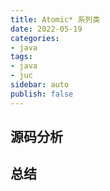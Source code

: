```yaml
---
title: Atomic* 系列类
date: 2022-05-19
categories:
- java
tags:
- java
- juc
sidebar: auto
publish: false
---
```


## 源码分析

## 总结